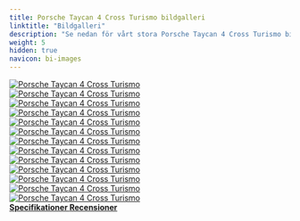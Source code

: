 ```yaml
---
title: Porsche Taycan 4 Cross Turismo bildgalleri
linktitle: "Bildgalleri"
description: "Se nedan för vårt stora Porsche Taycan 4 Cross Turismo bildgalleri. Klicka på bilderna för högupplösta versioner."
weight: 5
hidden: true
navicon: bi-images
---
```

<!-- markdownlint-disable MD033 -->
<div class="row" id ="my-gallery">
	<div class="pswp-grid-item col-6 col-md-4">
		<a href="https://media.evkx.net/multimedia/models/porsche/taycan/taycan_4_cross_turismo/exterior_1.jpg"
data-pswp-src="https://media.evkx.net/multimedia/models/porsche/taycan/taycan_4_cross_turismo/exterior_1.jpg"
data-pswp-width="3000"
data-pswp-height="2001" 
target="_blank">
			<img src="https://media.evkx.net/multimedia/models/porsche/taycan/taycan_4_cross_turismo/exterior_1_xst.jpg" alt="Porsche Taycan 4 Cross Turismo" class="img-fluid " />
		</a>
	</div>
	<div class="pswp-grid-item col-6 col-md-4">
		<a href="https://media.evkx.net/multimedia/models/porsche/taycan/taycan_4_cross_turismo/exterior_2.jpg"
data-pswp-src="https://media.evkx.net/multimedia/models/porsche/taycan/taycan_4_cross_turismo/exterior_2.jpg"
data-pswp-width="3000"
data-pswp-height="2001" 
target="_blank">
			<img src="https://media.evkx.net/multimedia/models/porsche/taycan/taycan_4_cross_turismo/exterior_2_xst.jpg" alt="Porsche Taycan 4 Cross Turismo" class="img-fluid " />
		</a>
	</div>
	<div class="pswp-grid-item col-6 col-md-4">
		<a href="https://media.evkx.net/multimedia/models/porsche/taycan/taycan_4_cross_turismo/exterior_3.jpg"
data-pswp-src="https://media.evkx.net/multimedia/models/porsche/taycan/taycan_4_cross_turismo/exterior_3.jpg"
data-pswp-width="3000"
data-pswp-height="2001" 
target="_blank">
			<img src="https://media.evkx.net/multimedia/models/porsche/taycan/taycan_4_cross_turismo/exterior_3_xst.jpg" alt="Porsche Taycan 4 Cross Turismo" class="img-fluid " />
		</a>
	</div>
	<div class="pswp-grid-item col-6 col-md-4">
		<a href="https://media.evkx.net/multimedia/models/porsche/taycan/taycan_4_cross_turismo/exterior_4.jpg"
data-pswp-src="https://media.evkx.net/multimedia/models/porsche/taycan/taycan_4_cross_turismo/exterior_4.jpg"
data-pswp-width="3000"
data-pswp-height="2000" 
target="_blank">
			<img src="https://media.evkx.net/multimedia/models/porsche/taycan/taycan_4_cross_turismo/exterior_4_xst.jpg" alt="Porsche Taycan 4 Cross Turismo" class="img-fluid " />
		</a>
	</div>
	<div class="pswp-grid-item col-6 col-md-4">
		<a href="https://media.evkx.net/multimedia/models/porsche/taycan/taycan_4_cross_turismo/exterior_5.jpg"
data-pswp-src="https://media.evkx.net/multimedia/models/porsche/taycan/taycan_4_cross_turismo/exterior_5.jpg"
data-pswp-width="3000"
data-pswp-height="1954" 
target="_blank">
			<img src="https://media.evkx.net/multimedia/models/porsche/taycan/taycan_4_cross_turismo/exterior_5_xst.jpg" alt="Porsche Taycan 4 Cross Turismo" class="img-fluid " />
		</a>
	</div>
	<div class="pswp-grid-item col-6 col-md-4">
		<a href="https://media.evkx.net/multimedia/models/porsche/taycan/taycan_4_cross_turismo/frontseats_1.jpg"
data-pswp-src="https://media.evkx.net/multimedia/models/porsche/taycan/taycan_4_cross_turismo/frontseats_1.jpg"
data-pswp-width="3000"
data-pswp-height="1687" 
target="_blank">
			<img src="https://media.evkx.net/multimedia/models/porsche/taycan/taycan_4_cross_turismo/frontseats_1_xst.jpg" alt="Porsche Taycan 4 Cross Turismo" class="img-fluid " />
		</a>
	</div>
	<div class="pswp-grid-item col-6 col-md-4">
		<a href="https://media.evkx.net/multimedia/models/porsche/taycan/taycan_4_cross_turismo/frunk_1.jpg"
data-pswp-src="https://media.evkx.net/multimedia/models/porsche/taycan/taycan_4_cross_turismo/frunk_1.jpg"
data-pswp-width="3000"
data-pswp-height="2250" 
target="_blank">
			<img src="https://media.evkx.net/multimedia/models/porsche/taycan/taycan_4_cross_turismo/frunk_1_xst.jpg" alt="Porsche Taycan 4 Cross Turismo" class="img-fluid " />
		</a>
	</div>
	<div class="pswp-grid-item col-6 col-md-4">
		<a href="https://media.evkx.net/multimedia/models/porsche/taycan/taycan_4_cross_turismo/headlights_1.jpg"
data-pswp-src="https://media.evkx.net/multimedia/models/porsche/taycan/taycan_4_cross_turismo/headlights_1.jpg"
data-pswp-width="3000"
data-pswp-height="2000" 
target="_blank">
			<img src="https://media.evkx.net/multimedia/models/porsche/taycan/taycan_4_cross_turismo/headlights_1_xst.jpg" alt="Porsche Taycan 4 Cross Turismo" class="img-fluid " />
		</a>
	</div>
	<div class="pswp-grid-item col-6 col-md-4">
		<a href="https://media.evkx.net/multimedia/models/porsche/taycan/taycan_4_cross_turismo/interior_1.jpg"
data-pswp-src="https://media.evkx.net/multimedia/models/porsche/taycan/taycan_4_cross_turismo/interior_1.jpg"
data-pswp-width="3000"
data-pswp-height="1790" 
target="_blank">
			<img src="https://media.evkx.net/multimedia/models/porsche/taycan/taycan_4_cross_turismo/interior_1_xst.jpg" alt="Porsche Taycan 4 Cross Turismo" class="img-fluid " />
		</a>
	</div>
	<div class="pswp-grid-item col-6 col-md-4">
		<a href="https://media.evkx.net/multimedia/models/porsche/taycan/taycan_4_cross_turismo/main_1.jpg"
data-pswp-src="https://media.evkx.net/multimedia/models/porsche/taycan/taycan_4_cross_turismo/main_1.jpg"
data-pswp-width="3000"
data-pswp-height="2001" 
target="_blank">
			<img src="https://media.evkx.net/multimedia/models/porsche/taycan/taycan_4_cross_turismo/main_1_xst.jpg" alt="Porsche Taycan 4 Cross Turismo" class="img-fluid " />
		</a>
	</div>
	<div class="pswp-grid-item col-6 col-md-4">
		<a href="https://media.evkx.net/multimedia/models/porsche/taycan/taycan_4_cross_turismo/screens_1.jpg"
data-pswp-src="https://media.evkx.net/multimedia/models/porsche/taycan/taycan_4_cross_turismo/screens_1.jpg"
data-pswp-width="3000"
data-pswp-height="1854" 
target="_blank">
			<img src="https://media.evkx.net/multimedia/models/porsche/taycan/taycan_4_cross_turismo/screens_1_xst.jpg" alt="Porsche Taycan 4 Cross Turismo" class="img-fluid " />
		</a>
	</div>
	<div class="pswp-grid-item col-6 col-md-4">
		<a href="https://media.evkx.net/multimedia/models/porsche/taycan/taycan_4_cross_turismo/secondrowseats_1.jpg"
data-pswp-src="https://media.evkx.net/multimedia/models/porsche/taycan/taycan_4_cross_turismo/secondrowseats_1.jpg"
data-pswp-width="3000"
data-pswp-height="2250" 
target="_blank">
			<img src="https://media.evkx.net/multimedia/models/porsche/taycan/taycan_4_cross_turismo/secondrowseats_1_xst.jpg" alt="Porsche Taycan 4 Cross Turismo" class="img-fluid " />
		</a>
	</div>
	<div class="pswp-grid-item col-6 col-md-4">
		<a href="https://media.evkx.net/multimedia/models/porsche/taycan/taycan_4_cross_turismo/trunk_1.jpg"
data-pswp-src="https://media.evkx.net/multimedia/models/porsche/taycan/taycan_4_cross_turismo/trunk_1.jpg"
data-pswp-width="3000"
data-pswp-height="1449" 
target="_blank">
			<img src="https://media.evkx.net/multimedia/models/porsche/taycan/taycan_4_cross_turismo/trunk_1_xst.jpg" alt="Porsche Taycan 4 Cross Turismo" class="img-fluid " />
		</a>
	</div>
</div>
<script type="module">
  import PhotoSwipeLightbox from '/js/photoswipe-lightbox.esm.js';
    const lightbox = new PhotoSwipeLightbox({
       gallery: '#my-gallery',
        children: 'a',
        pswpModule: () => import('/js/photoswipe.esm.js')
    });
lightbox.init();
</script>
<div class="mt-3 mb-3">
<a href="../specifications/" class="text-decoration-none text-black">
<strong><i class="bi-arrow-left"></i> Specifikationer </strong>
</a>
<a href="../reviews/" class="text-decoration-none text-black float-end">
<strong>Recensioner <i class="bi-arrow-right"></i></strong>
</a>
</div>
